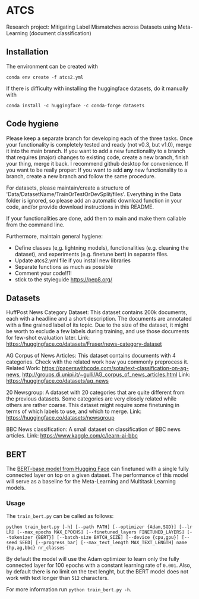 # ATCS
Research project: Mitigating Label Mismatches across Datasets using Meta-Learning (document classification)

## Installation
The environment can be created with 

```conda env create -f atcs2.yml```

If there is difficulty with installing the huggingface datasets, do it manually with 

```conda install -c huggingface -c conda-forge datasets```

## Code hygiene
Please keep a separate branch for developing each of the three tasks. Once your functionality is completely tested and ready (not v0.3, but v1.0), merge it into the main branch. If you want to add a new functionality to a branch that requires (major) changes to existing code, create a new branch, finish your thing, merge it back.
I recommend github desktop for convenience.
If you want to be really proper: If you want to add **any** new functionality to a branch, create a new branch and follow the same procedure.

For datasets, please maintain/create a structure of 'Data/DatasetName/TrainOrTestOrDevSplit/files'. Everything in the Data folder is ignored, so please add an automatic download function in your code, and/or provide download instructions in this README.

If your functionalities are done, add them to main and make them callable from the command line.

Furthermore, maintain general hygiene:
- Define classes (e,g. lightning models), functionalities (e.g. cleaning the dataset), and experiments (e.g. finetune bert) in separate files.
- Update atcs2.yml file if you install new libraries
- Separate functions as much as possible
- Comment your code!!1!
- stick to the styleguide https://pep8.org/

## Datasets
HuffPost News Category Dataset: This dataset contains 200k documents, each with a headline and a short description. The documents are annotated with a fine grained label of its topic. Due to the size of the dataset, it might be worth to exclude a few labels during training, and use those documents for few-shot evaluation later. 
Link: https://huggingface.co/datasets/Fraser/news-category-dataset 

AG Corpus of News Articles: This dataset contains documents with 4 categories. Check with the related work how you commonly preprocess it. 
Related Work: https://paperswithcode.com/sota/text-classification-on-ag-news, http://groups.di.unipi.it/~gulli/AG_corpus_of_news_articles.html 
Link: https://huggingface.co/datasets/ag_news 


20 Newsgroup: A dataset with 20 categories that are quite different from the previous datasets. Some categories are very closely related while others are rather coarse. This dataset might require some finetuning in terms of which labels to use, and which to merge. 
Link: https://huggingface.co/datasets/newsgroup 


BBC News classification: A small dataset on classification of BBC news articles. 
Link: https://www.kaggle.com/c/learn-ai-bbc 

## BERT
The [BERT-base model from Hugging Face](https://huggingface.co/bert-base-uncased) can finetuned with a single fully connected layer on top on a given dataset. The performance of this model will serve as a baseline for the Meta-Learning and Multitask Learning models.
### Usage
The `train_bert.py` can be called as follows:

``python train_bert.py [-h] [--path PATH] [--optimizer {Adam,SGD}] [--lr LR] [--max_epochs MAX_EPOCHS] [--finetuned_layers FINETUNED_LAYERS] [--tokenizer {BERT}] [--batch-size BATCH_SIZE] [--device {cpu,gpu}] [--seed SEED]
                     [--progress_bar] [--max_text_length MAX_TEXT_LENGTH]
                     name {hp,ag,bbc} nr_classes``

By default the model will use the Adam optimizer to learn only the fully connected layer for 100 epochs with a constant learning rate of `0.001`. Also, by default there is no limit on the text lenght, but the BERT model does not work with text longer than `512` characters.

For more information run `python train_bert.py -h`.
